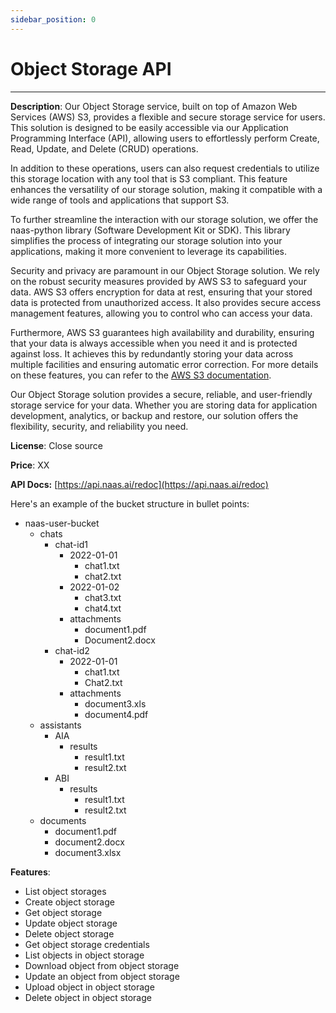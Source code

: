 ```yaml
---
sidebar_position: 0
---
```


# Object Storage API
---

**Description**: Our Object Storage service, built on top of Amazon Web Services (AWS) S3, provides a flexible and secure storage service for users. This solution is designed to be easily accessible via our Application Programming Interface (API), allowing users to effortlessly perform Create, Read, Update, and Delete (CRUD) operations.

In addition to these operations, users can also request credentials to utilize this storage location with any tool that is S3 compliant. This feature enhances the versatility of our storage solution, making it compatible with a wide range of tools and applications that support S3.

To further streamline the interaction with our storage solution, we offer the naas-python library (Software Development Kit or SDK). This library simplifies the process of integrating our storage solution into your applications, making it more convenient to leverage its capabilities.

Security and privacy are paramount in our Object Storage solution. We rely on the robust security measures provided by AWS S3 to safeguard your data. AWS S3 offers encryption for data at rest, ensuring that your stored data is protected from unauthorized access. It also provides secure access management features, allowing you to control who can access your data.

Furthermore, AWS S3 guarantees high availability and durability, ensuring that your data is always accessible when you need it and is protected against loss. It achieves this by redundantly storing your data across multiple facilities and ensuring automatic error correction. For more details on these features, you can refer to the [AWS S3 documentation](https://aws.amazon.com/s3/).

Our Object Storage solution provides a secure, reliable, and user-friendly storage service for your data. Whether you are storing data for application development, analytics, or backup and restore, our solution offers the flexibility, security, and reliability you need.

**License**: Close source

**Price**: XX

**API Docs:** [https://api.naas.ai/redoc](https://api.naas.ai/redoc) 

Here's an example of the bucket structure in bullet points:



* naas-user-bucket
    * chats 
        * chat-id1
            * 2022-01-01
                * chat1.txt
                * chat2.txt
            * 2022-01-02
                * chat3.txt
                * chat4.txt
            * attachments
                * document1.pdf
                * Document2.docx
        * chat-id2
            * 2022-01-01
                * chat1.txt
                * Chat2.txt
            * attachments
                * document3.xls
                * document4.pdf
    * assistants
        * AIA
            * results
                * result1.txt
                * result2.txt
        * ABI
            * results
                * result1.txt
                * result2.txt
    * documents
        * document1.pdf
        * document2.docx
        * document3.xlsx

**Features**: 



* List object storages
* Create object storage
* Get object storage
* Update object storage
* Delete object storage
* Get object storage credentials
* List objects in object storage
* Download object from object storage
* Update an object from object storage
* Upload object in object storage
* Delete object in object storage

